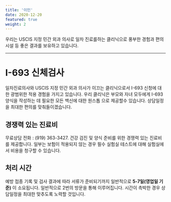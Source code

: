 ```yaml
---
title: '이민'
date: 2020-12-20
featured: true
weight: 2
---
```


우리는 USCIS 지정 민간 외과 의사로 일차 진료를하는 클리닉으로 풍부한 경험과 편의시설 등 좋은 결과를 보유하고 있습니다.

---

# I-693 신체검사

일차진료의사와 USCIS 지정 민간 외과 의사가 이끄는 클리닉으로서 I-693 신청에 대한 광범위한 적용 경험을 가지고 있습니다. 우리 클리닉은 부모와 자녀 모두에게 I-693 양식을 작성하는 데 필요한 모든 백신에 대한 원스톱 으로 제공할수 있습니다. 상담일정을 최대한 편의를 맞춰들이겠습니다.

## 경쟁력 있는 진료비

무료상담 전화 : (919) 363-3427. 건강 검진 및 양식 준비를 위한 경쟁력 있는 진료비를 제공합니다. 일부는 보험이 적용되지 않는 경우 필수 실험실 테스트에 대해 실험실에서 비용을 청구할 수 있습니다.

## 처리 시간

예방 접종 기록 및 검사 결과에 따라 서류가 준비되기까지 일반적으로 **5-7일(영업일 기준)** 이 소요됩니다. 일반적으로 2번의 방문을 통해 이루어집니다. 시간이 촉박한 경우 상담일정을 최대한 맞추도록 노력할 것입니다.
